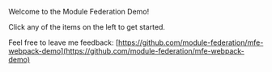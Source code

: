 Welcome to the Module Federation Demo!

Click any of the items on the left to get started.

Feel free to leave me feedback: [https://github.com/module-federation/mfe-webpack-demo](https://github.com/module-federation/mfe-webpack-demo)
